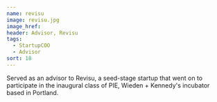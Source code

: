 ```yaml
---
name: revisu
image: revisu.jpg
image_href: 
header: Advisor, Revisu
tags:
  - StartupCOO
  - Advisor
sort: 18
---
```

Served as an advisor to Revisu, a seed-stage startup that went on to participate in the inaugural class of PIE, Wieden + Kennedy's incubator based in Portland.
